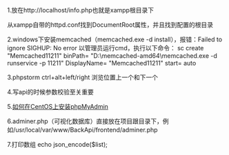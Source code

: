 1.放在http://localhost/info.php也就是xampp根目录下

<?php
    echo phpinfo();
?>

从xampp自带的httpd.conf找到DocumentRoot属性，并且找到配置的根目录

2.windows下安装memcached（memcached.exe -d install），报错：Failed to ignore SIGHUP: No error
以管理员运行cmd，执行以下命令：
sc create "Memcached11211" binPath= "D:\memcached-amd64\memcached.exe -d runservice -p 11211" DisplayName= "Memcached11211" start= auto

3.phpstorm
ctrl+alt+left/right 浏览位置上一个和下一个

4.写api的时候参数校验至关重要

5.[如何在CentOS上安装phpMyAdmin](https://linux.cn/article-4526-1.html)

6.adminer.php（可视化数据库）直接放在项目跟目录下，例如/usr/local/var/www/BackApi/frontend/adminer.php

7.打印数组 echo json_encode($list);

